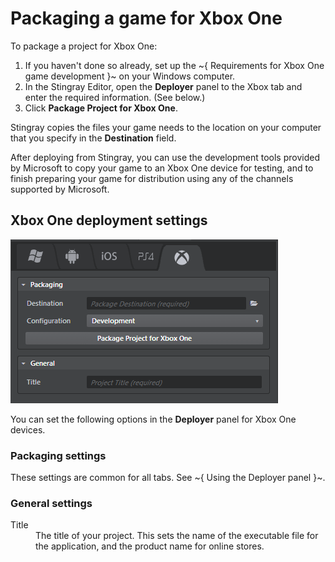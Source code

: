 # Packaging a game for Xbox One

To package a project for Xbox One:

1.	If you haven't done so already, set up the ~{ Requirements for Xbox One game development }~ on your Windows computer.
2.	In the Stingray Editor, open the **Deployer** panel to the Xbox tab and enter the required information. (See below.)
3.	Click **Package Project for Xbox One**.

Stingray copies the files your game needs to the location on your computer that you specify in the **Destination** field.

After deploying from Stingray, you can use the development tools provided by Microsoft to copy your game to an Xbox One device for testing, and to finish preparing your game for distribution using any of the channels supported by Microsoft.

## Xbox One deployment settings

![Xbox One Deployer](../images/deployer_xboxone.png)

You can set the following options in the **Deployer** panel for Xbox One devices.

### Packaging settings

These settings are common for all tabs. See ~{ Using the Deployer panel }~.

### General settings
<dl>
<dt>Title</dt>

<dd>The title of your project. This sets the name of the executable file for the application, and the product name for online stores.</dd>
</dl>
